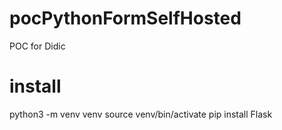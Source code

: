 # pocPythonFormSelfHosted
POC for Didic


# install 
python3 -m venv venv
source venv/bin/activate
pip install Flask

